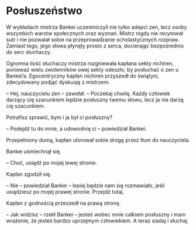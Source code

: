 # Posłuszeństwo

W wykładach mistrza Bankei uczestniczyli nie tylko adepci zen, lecz osoby wszystkich warstw społecznych oraz wyznań. Mistrz nigdy nie recytował sutr i nie pozwalał sobie na przeprowadzanie scholastycznych rozpraw. Zamiast tego, jego słowa płynęły prosto z serca, docierając bezpośrednio do serc słuchaczy.

Ogromna ilość słuchaczy mistrza rozgniewała kapłana sekty nichiren, ponieważ wielu zwolenników owej sekty odeszło, by posłuchać o zen u Bankei’a. Egocentryczny kapłan nichiren przyszedł do świątyni, zdecydowany podjąć dyskusję z mistrzem.

– Hej, nauczycielu zen – zawołał. – Poczekaj chwilę. Każdy człowiek darzący cię szacunkiem będzie posłuszny twemu słowu, lecz ja nie darzę cię szacunkiem.

Potrafisz sprawić, bym i ja był ci posłuszny?

– Podejdź tu do mnie, a udowodnię ci – powiedział Bankei.

Przepełniony dumą, kapłan utorował sobie drogę przez tłum do nauczyciela.

Bankei uśmiechnął się.

– Choć, usiądź po mojej lewej stronie.

Kapłan zgodził się.

– Nie – powiedział Bankei – lepiej będzie nam się rozmawiało, jeśli usiądziesz po mojej prawej stronie. Przejdź tutaj.

Kapłan z godnością przeszedł na prawą stronę.

– Jak widzisz – rzekł Bankei – jesteś wobec mnie całkiem posłuszny i mam wrażenie, że jesteś bardzo uprzejmym człowiekiem. A teraz siadaj i słuchaj.
